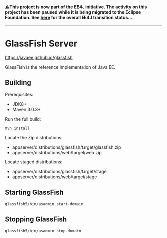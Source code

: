#### :warning:This project is now part of the EE4J initiative. The activity on this project has been paused while it is being migrated to the Eclipse Foundation. See [here](https://www.eclipse.org/ee4j/status.php) for the overall EE4J transition status...
 
---
GlassFish Server
=================
https://javaee.github.io/glassfish

GlassFish is the reference implementation of Java EE.

Building
--------

Prerequisites:

* JDK8+
* Maven 3.0.3+

Run the full build:

`mvn install`

Locate the Zip distributions:
- appserver/distributions/glassfish/target/glassfish.zip
- appserver/distributions/web/target/web.zip

Locate staged distributions:
- appserver/distributions/glassfish/target/stage
- appserver/distributions/web/target/stage

Starting GlassFish
------------------

`glassfish5/bin/asadmin start-domain`

Stopping GlassFish
------------------

`glassfish5/bin/asadmin stop-domain`
